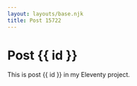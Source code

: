 ```yaml
---
layout: layouts/base.njk
title: Post 15722
---
```


# Post {{ id }}

This is post {{ id }} in my Eleventy project.
